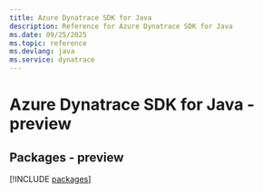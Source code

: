 ```yaml
---
title: Azure Dynatrace SDK for Java
description: Reference for Azure Dynatrace SDK for Java
ms.date: 09/25/2025
ms.topic: reference
ms.devlang: java
ms.service: dynatrace
---
```

# Azure Dynatrace SDK for Java - preview
## Packages - preview
[!INCLUDE [packages](dynatrace-index.md)]